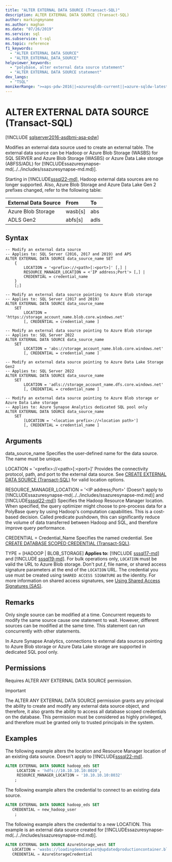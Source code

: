 ```yaml
---
title: "ALTER EXTERNAL DATA SOURCE (Transact-SQL)"
description: ALTER EXTERNAL DATA SOURCE (Transact-SQL)
author: markingmyname
ms.author: maghan
ms.date: "07/26/2019"
ms.service: sql
ms.subservice: t-sql
ms.topic: reference
f1_keywords:
  - "ALTER EXTERNAL DATA SOURCE"
  - "ALTER_EXTERNAL_DATA_SOURCE"
helpviewer_keywords:
  - "polybase, alter external data source statement"
  - "ALTER EXTERNAL DATA SOURCE statement"
dev_langs:
  - "TSQL"
monikerRange: ">=aps-pdw-2016||=azuresqldb-current||=azure-sqldw-latest||>=sql-server-2016||>=sql-server-linux-2017||=azuresqldb-mi-current"
---
```

# ALTER EXTERNAL DATA SOURCE (Transact-SQL)
[!INCLUDE [sqlserver2016-asdbmi-asa-pdw](../../includes/applies-to-version/sqlserver2016-asdbmi-asa-pdw.md)]

  Modifies an external data source used to create an external table. The external data source can be Hadoop or Azure Blob Storage (WASBS) for SQL SERVER and Azure Blob Storage (WASBS) or Azure Data Lake storage (ABFSS/ADL) for [!INCLUDEssazuresynapse-md(../../includes/ssazuresynapse-md.md)].
 
 Starting in [!INCLUDE[sssql22-md](../../includes/sssql22-md.md)], Hadoop external data sources are no longer supported. Also, Azure Blob Storage and Azure Data Lake Gen 2 prefixes changed, refer to the following table:

| External Data Source | From | To |
|:--|:--|:--|
| Azure Blob Storage | wasb[s] | abs |
| ADLS Gen2 | abfs[s] | adls |

## Syntax  

```syntaxsql
-- Modify an external data source
-- Applies to: SQL Server (2016, 2017 and 2019) and APS
ALTER EXTERNAL DATA SOURCE data_source_name SET
    {   
        LOCATION = '<prefix>://<path>[:<port>]' [,] |
        RESOURCE_MANAGER_LOCATION = <'IP address;Port'> [,] |
        CREDENTIAL = credential_name
    }  
    [;]  

-- Modify an external data source pointing to Azure Blob storage
-- Applies to: SQL Server (2017 and 2019)
ALTER EXTERNAL DATA SOURCE data_source_name
    SET
        LOCATION = 'https://storage_account_name.blob.core.windows.net'
        [, CREDENTIAL = credential_name ] 

-- Modify an external data source pointing to Azure Blob storage
-- Applies to: SQL Server 2022
ALTER EXTERNAL DATA SOURCE data_source_name
    SET
        LOCATION = 'abs://storage_account_name.blob.core.windows.net'
        [, CREDENTIAL = credential_name ] 

-- Modify an external data source pointing to Azure Data Lake Storage Gen2
-- Applies to: SQL Server 2022
ALTER EXTERNAL DATA SOURCE data_source_name
    SET
        LOCATION = 'adls://storage_account_name.dfs.core.windows.net'
        [, CREDENTIAL = credential_name ] 

-- Modify an external data source pointing to Azure Blob storage or Azure Data Lake storage
-- Applies to: Azure Synapse Analytics dedicated SQL pool only
ALTER EXTERNAL DATA SOURCE data_source_name
    SET
        [LOCATION = '<location prefix>://<location path>']
        [, CREDENTIAL = credential_name ] 
```

## Arguments
 data_source_name
 Specifies the user-defined name for the data source. The name must be unique.

 LOCATION = '\<prefix\>://\<path\>[:\<port\>]'
 Provides the connectivity protocol, path, and port to the external data source. See [CREATE EXTERNAL DATA SOURCE &#40;Transact-SQL&#41;](create-external-data-source-transact-sql.md#location--prefixpathport) for valid location options.

 RESOURCE_MANAGER_LOCATION = '\<IP address;Port>' (Doesn't apply to [!INCLUDEssazuresynapse-md(../../includes/ssazuresynapse-md.md)] and [!INCLUDE[sssql22-md](../../includes/sssql22-md.md)])
 Specifies the Hadoop Resource Manager location. When specified, the query optimizer might choose to pre-process data for a PolyBase query by using Hadoop's computation capabilities. This is a cost-based decision. Called predicate pushdown, this can significantly reduce the volume of data transferred between Hadoop and SQL, and therefore improve query performance.

  CREDENTIAL = Credential_Name
 Specifies the named credential. See  [CREATE DATABASE SCOPED CREDENTIAL &#40;Transact-SQL&#41;](../../t-sql/statements/create-database-scoped-credential-transact-sql.md).

 TYPE = [HADOOP | BLOB_STORAGE]
 **Applies to:** [!INCLUDE [sssql17-md](../../includes/sssql17-md.md)] and [!INCLUDE [sssql19-md](../../includes/sssql19-md.md)].
 For bulk operations only, `LOCATION` must be valid the URL to Azure Blob storage. Don't put **/**, file name, or shared access signature parameters at the end of the `LOCATION` URL.
 The credential you use must be created using `SHARED ACCESS SIGNATURE` as the identity. For more information on shared access signatures, see [Using Shared Access Signatures (SAS)](/azure/storage/storage-dotnet-shared-access-signature-part-1).

## Remarks
 Only single source can be modified at a time. Concurrent requests to modify the same source cause one statement to wait. However, different sources can be modified at the same time. This statement can run concurrently with other statements.
 
 In Azure Synapse Analytics, connections to external data sources pointing to Azure Blob storage or Azure Data Lake storage are supported in dedicated SQL pool only.

## Permissions  
 Requires ALTER ANY EXTERNAL DATA SOURCE permission.
 > [!IMPORTANT]  
 > The ALTER ANY EXTERNAL DATA SOURCE  permission grants any principal the ability to create and modify any external data source object, and therefore, it also grants the ability to access all database scoped credentials on the database. This permission must be considered as highly privileged, and therefore must be granted only to trusted principals in the system.


## Examples  
 The following example alters the location and Resource Manager location of an existing data source.
Doesn't apply to [!INCLUDE[sssql22-md](../../includes/sssql22-md.md)].

```sql  
ALTER EXTERNAL DATA SOURCE hadoop_eds SET
     LOCATION = 'hdfs://10.10.10.10:8020',
     RESOURCE_MANAGER_LOCATION = '10.10.10.10:8032'
    ;
```

 The following example alters the credential to connect to an existing data source.

```sql 
ALTER EXTERNAL DATA SOURCE hadoop_eds SET
   CREDENTIAL = new_hadoop_user
    ;
```
 The following example alters the credential to a new LOCATION. This example is an external data source created for [!INCLUDEssazuresynapse-md(../../includes/ssazuresynapse-md.md)]. 

```sql  
ALTER EXTERNAL DATA SOURCE AzureStorage_west SET
   LOCATION = 'wasbs://loadingdemodataset@updatedproductioncontainer.blob.core.windows.net',
   CREDENTIAL = AzureStorageCredential
```
